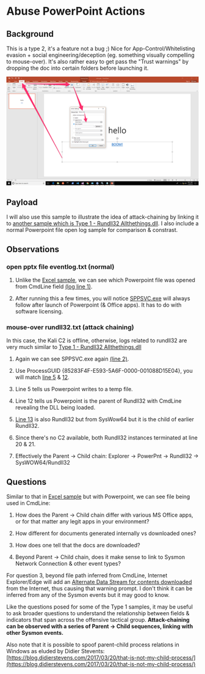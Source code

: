 # Abuse PowerPoint Actions

## Background
This is a type 2, it's a feature not a bug ;) Nice for App-Control/Whitelisting evasion + social engineering/deception (eg. something visually compelling to mouse-over). It's also rather easy to get pass the "Trust warnings" by dropping the doc into certain folders before launching it.

![](addaction.png)

## Payload
I will also use this sample to illustrate the idea of attack-chaining by linking it to [another sample which is Type 1 - Rundll32 Allthethings.dll](https://github.com/jymcheong/SysmonResources/tree/master/6.%20Sample%20Data/stage%202%20(Get%20In)/2.%20run%20payloads/(Type%201)%20Allthethings.dll%20with%20rundll32). I also include a normal Powerpoint file open log sample for comparison & constrast.

## Observations

### open pptx file eventlog.txt (normal)
1. Unlike the [Excel sample](https://github.com/jymcheong/SysmonResources/tree/master/6.%20Sample%20Data/stage%202%20(Get%20In)/2.%20run%20payloads/(Type%202)%20Abuse%20MS%20Excel%20DDE), we can see which Powerpoint file was opened from CmdLine field [(log line 1)](https://github.com/jymcheong/SysmonResources/blob/9ee273f2f237f727bf1bf54d9459d539bef21c08/6.%20Sample%20Data/stage%202%20(Get%20In)/2.%20run%20payloads/(Type%202)%20Abuse%20MS%20PPT%20Mouse-over%20Action/open%20pptx%20file%20eventlog.txt#L1).

2. After running this a few times, you will notice [SPPSVC.exe](https://www.bleepingcomputer.com/startups/sppsvc.exe-25807.html) will always follow after launch of Powerpoint (& Office apps). It has to do with software licensing.

### mouse-over rundll32.txt (attack chaining)
In this case, the Kali C2 is offline, otherwise, logs related to rundll32 are very much similar to [Type 1 - Rundll32 Allthethings.dll](https://github.com/jymcheong/SysmonResources/tree/master/6.%20Sample%20Data/stage%202%20(Get%20In)/2.%20run%20payloads/(Type%201)%20Allthethings.dll%20with%20rundll32)

1. Again we can see SPPSVC.exe again [(line 2)](https://github.com/jymcheong/SysmonResources/blob/0f7dcae09c7a20d62f7fba320351e317d75084ed/6.%20Sample%20Data/stage%202%20(Get%20In)/2.%20run%20payloads/(Type%202)%20Abuse%20MS%20PPT%20Mouse-over%20Action/mouse-over%20rundll32%20eventlog.txt#L2).

2. Use ProcessGUID {85283F4F-E593-5A6F-0000-001088D15E04}, you will match [line 5](https://github.com/jymcheong/SysmonResources/blob/0f7dcae09c7a20d62f7fba320351e317d75084ed/6.%20Sample%20Data/stage%202%20(Get%20In)/2.%20run%20payloads/(Type%202)%20Abuse%20MS%20PPT%20Mouse-over%20Action/mouse-over%20rundll32%20eventlog.txt#L5) & [12](https://github.com/jymcheong/SysmonResources/blob/0f7dcae09c7a20d62f7fba320351e317d75084ed/6.%20Sample%20Data/stage%202%20(Get%20In)/2.%20run%20payloads/(Type%202)%20Abuse%20MS%20PPT%20Mouse-over%20Action/mouse-over%20rundll32%20eventlog.txt#L12).

3. Line 5 tells us Powerpoint writes to a temp file.
4. Line 12 tells us Powerpoint is the parent of Rundll32 with CmdLine revealing the DLL being loaded.
5. [Line 13](https://github.com/jymcheong/SysmonResources/blob/0f7dcae09c7a20d62f7fba320351e317d75084ed/6.%20Sample%20Data/stage%202%20(Get%20In)/2.%20run%20payloads/(Type%202)%20Abuse%20MS%20PPT%20Mouse-over%20Action/mouse-over%20rundll32%20eventlog.txt#L13) is also Rundll32 but from SysWow64 but it is the child of earlier Rundll32.
6. Since there's no C2 available, both Rundll32 instances terminated at line 20 & 21.
7. Effectively the Parent -> Child chain: Explorer -> PowerPnt -> Rundll32 -> SysWOW64/Rundll32

## Questions
Similar to that in [Excel sample](https://github.com/jymcheong/SysmonResources/tree/master/6.%20Sample%20Data/stage%202%20(Get%20In)/2.%20run%20payloads/(Type%202)%20Abuse%20MS%20Excel%20DDE) but with Powerpoint, we can see file being used in CmdLine:

1. How does the Parent -> Child chain differ with various MS Office apps, or for that matter any legit apps in your environment?

2. How different for documents generated internally vs downloaded ones?

3. How does one tell that the docs are downloaded?

4. Beyond Parent -> Child chain, does it make sense to link to Sysmon Network Connection & other event types?

For question 3, beyond file path inferred from CmdLine, Internet Explorer/Edge will add an [Alternate Data Stream for contents downloaded](https://stackoverflow.com/questions/4496697/what-is-zone-identifier) from the Internet, thus causing that warning prompt. I don't think it can be inferred from any of the Sysmon events but it may good to know.

Like the questions posed for some of the Type 1 samples, it may be useful to ask  broader questions to understand the relationship between fields & indicators that span across the offensive tactical group. **Attack-chaining can be observed with a series of Parent -> Child sequences, linking with other Sysmon events.**

Also note that it is possible to spoof parent-child process relations in Windows as eluded by Didier Stevents: [https://blog.didierstevens.com/2017/03/20/that-is-not-my-child-process/](https://blog.didierstevens.com/2017/03/20/that-is-not-my-child-process/)